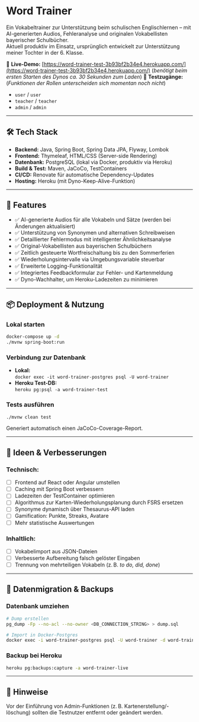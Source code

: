 # Word Trainer

Ein Vokabeltrainer zur Unterstützung beim schulischen Englischlernen – mit AI-generierten Audios, Fehleranalyse und originalen Vokabellisten bayerischer Schulbücher.  
Aktuell produktiv im Einsatz, ursprünglich entwickelt zur Unterstützung meiner Tochter in der 6. Klasse.

🔗 **Live-Demo:** [https://word-trainer-test-3b93bf2b34e4.herokuapp.com/](https://word-trainer-test-3b93bf2b34e4.herokuapp.com/) (*benötigt beim ersten Starten des Dynos ca. 30 Sekunden zum Laden*)
👤 **Testzugänge:** (*Funktionen der Rollen unterscheiden sich momentan noch nicht*)
- `user` / `user`  
- `teacher` / `teacher`  
- `admin` / `admin`  

---

## 🛠️ Tech Stack

- **Backend:** Java, Spring Boot, Spring Data JPA, Flyway, Lombok
- **Frontend:** Thymeleaf, HTML/CSS (Server-side Rendering)
- **Datenbank:** PostgreSQL (lokal via Docker, produktiv via Heroku)
- **Build & Test:** Maven, JaCoCo, TestContainers
- **CI/CD:** Renovate für automatische Dependency-Updates
- **Hosting:** Heroku (mit Dyno-Keep-Alive-Funktion)

---

## 🚀 Features

- ✅ AI-generierte Audios für alle Vokabeln und Sätze (werden bei Änderungen aktualisiert)
- ✅ Unterstützung von Synonymen und alternativen Schreibweisen
- ✅ Detaillierter Fehlermodus mit intelligenter Ähnlichkeitsanalyse
- ✅ Original-Vokabellisten aus bayerischen Schulbüchern
- ✅ Zeitlich gesteuerte Wortfreischaltung bis zu den Sommerferien
- ✅ Wiederholungsintervalle via Umgebungsvariable steuerbar
- ✅ Erweiterte Logging-Funktionalität
- ✅ Integriertes Feedbackformular zur Fehler- und Kartenmeldung
- ✅ Dyno-Wachhalter, um Heroku-Ladezeiten zu minimieren

---

## 📦 Deployment & Nutzung

### Lokal starten

```bash
docker-compose up -d
./mvnw spring-boot:run
```

### Verbindung zur Datenbank

- **Lokal:**  
  `docker exec -it word-trainer-postgres psql -U word-trainer`
- **Heroku Test-DB:**  
  `heroku pg:psql -a word-trainer-test`

### Tests ausführen

```bash
./mvnw clean test
```

Generiert automatisch einen JaCoCo-Coverage-Report.

---

## 🧠 Ideen & Verbesserungen

### Technisch:
- [ ] Frontend auf React oder Angular umstellen
- [ ] Caching mit Spring Boot verbessern
- [ ] Ladezeiten der TestContainer optimieren
- [ ] Algorithmus zur Karten-Wiederholungsplanung durch FSRS ersetzen
- [ ] Synonyme dynamisch über Thesaurus-API laden
- [ ] Gamification: Punkte, Streaks, Avatare
- [ ] Mehr statistische Auswertungen

### Inhaltlich:
- [ ] Vokabelimport aus JSON-Dateien
- [ ] Verbesserte Aufbereitung falsch gelöster Eingaben
- [ ] Trennung von mehrteiligen Vokabeln (z. B. *to do, did, done*)

---

## 🧪 Datenmigration & Backups

### Datenbank umziehen

```bash
# Dump erstellen
pg_dump -Fp --no-acl --no-owner <DB_CONNECTION_STRING> > dump.sql

# Import in Docker-Postgres
docker exec -i word-trainer-postgres psql -U word-trainer -d word-trainer < dump.sql
```

### Backup bei Heroku

```bash
heroku pg:backups:capture -a word-trainer-live
```

---

## 📌 Hinweise

Vor der Einführung von Admin-Funktionen (z. B. Kartenerstellung/-löschung) sollten die Testnutzer entfernt oder geändert werden.

